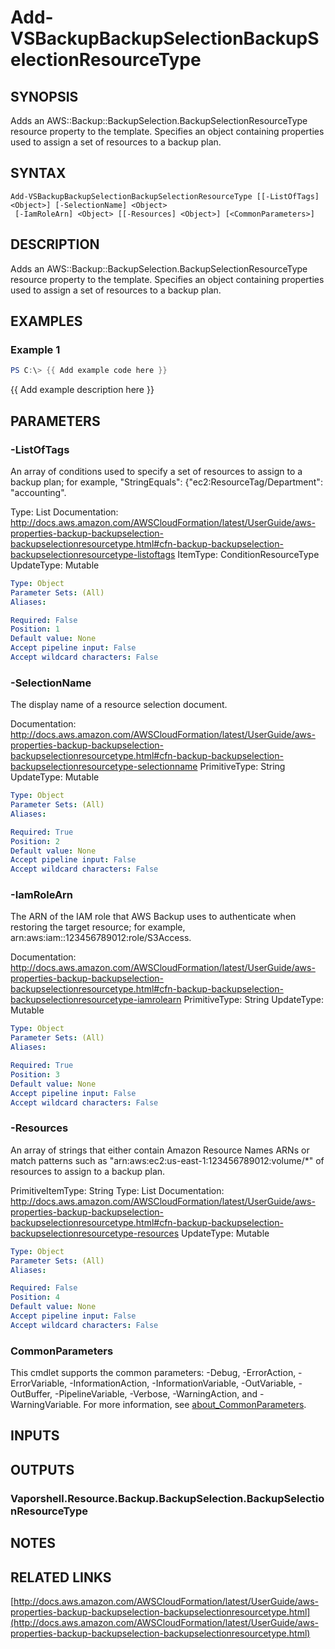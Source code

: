 # Add-VSBackupBackupSelectionBackupSelectionResourceType

## SYNOPSIS
Adds an AWS::Backup::BackupSelection.BackupSelectionResourceType resource property to the template.
Specifies an object containing properties used to assign a set of resources to a backup plan.

## SYNTAX

```
Add-VSBackupBackupSelectionBackupSelectionResourceType [[-ListOfTags] <Object>] [-SelectionName] <Object>
 [-IamRoleArn] <Object> [[-Resources] <Object>] [<CommonParameters>]
```

## DESCRIPTION
Adds an AWS::Backup::BackupSelection.BackupSelectionResourceType resource property to the template.
Specifies an object containing properties used to assign a set of resources to a backup plan.

## EXAMPLES

### Example 1
```powershell
PS C:\> {{ Add example code here }}
```

{{ Add example description here }}

## PARAMETERS

### -ListOfTags
An array of conditions used to specify a set of resources to assign to a backup plan; for example, "StringEquals": {"ec2:ResourceTag/Department": "accounting".

Type: List
Documentation: http://docs.aws.amazon.com/AWSCloudFormation/latest/UserGuide/aws-properties-backup-backupselection-backupselectionresourcetype.html#cfn-backup-backupselection-backupselectionresourcetype-listoftags
ItemType: ConditionResourceType
UpdateType: Mutable

```yaml
Type: Object
Parameter Sets: (All)
Aliases:

Required: False
Position: 1
Default value: None
Accept pipeline input: False
Accept wildcard characters: False
```

### -SelectionName
The display name of a resource selection document.

Documentation: http://docs.aws.amazon.com/AWSCloudFormation/latest/UserGuide/aws-properties-backup-backupselection-backupselectionresourcetype.html#cfn-backup-backupselection-backupselectionresourcetype-selectionname
PrimitiveType: String
UpdateType: Mutable

```yaml
Type: Object
Parameter Sets: (All)
Aliases:

Required: True
Position: 2
Default value: None
Accept pipeline input: False
Accept wildcard characters: False
```

### -IamRoleArn
The ARN of the IAM role that AWS Backup uses to authenticate when restoring the target resource; for example, arn:aws:iam::123456789012:role/S3Access.

Documentation: http://docs.aws.amazon.com/AWSCloudFormation/latest/UserGuide/aws-properties-backup-backupselection-backupselectionresourcetype.html#cfn-backup-backupselection-backupselectionresourcetype-iamrolearn
PrimitiveType: String
UpdateType: Mutable

```yaml
Type: Object
Parameter Sets: (All)
Aliases:

Required: True
Position: 3
Default value: None
Accept pipeline input: False
Accept wildcard characters: False
```

### -Resources
An array of strings that either contain Amazon Resource Names ARNs or match patterns such as "arn:aws:ec2:us-east-1:123456789012:volume/*" of resources to assign to a backup plan.

PrimitiveItemType: String
Type: List
Documentation: http://docs.aws.amazon.com/AWSCloudFormation/latest/UserGuide/aws-properties-backup-backupselection-backupselectionresourcetype.html#cfn-backup-backupselection-backupselectionresourcetype-resources
UpdateType: Mutable

```yaml
Type: Object
Parameter Sets: (All)
Aliases:

Required: False
Position: 4
Default value: None
Accept pipeline input: False
Accept wildcard characters: False
```

### CommonParameters
This cmdlet supports the common parameters: -Debug, -ErrorAction, -ErrorVariable, -InformationAction, -InformationVariable, -OutVariable, -OutBuffer, -PipelineVariable, -Verbose, -WarningAction, and -WarningVariable. For more information, see [about_CommonParameters](http://go.microsoft.com/fwlink/?LinkID=113216).

## INPUTS

## OUTPUTS

### Vaporshell.Resource.Backup.BackupSelection.BackupSelectionResourceType
## NOTES

## RELATED LINKS

[http://docs.aws.amazon.com/AWSCloudFormation/latest/UserGuide/aws-properties-backup-backupselection-backupselectionresourcetype.html](http://docs.aws.amazon.com/AWSCloudFormation/latest/UserGuide/aws-properties-backup-backupselection-backupselectionresourcetype.html)

